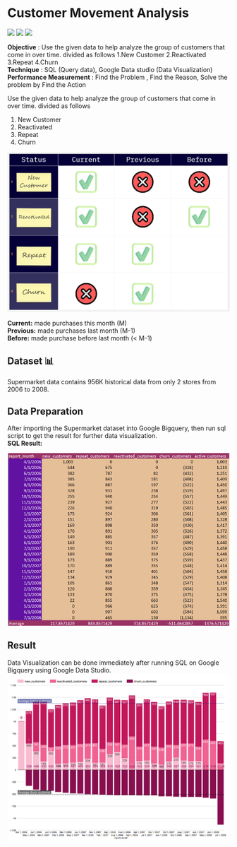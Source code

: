 # Customer Movement Analysis
[![](https://img.shields.io/badge/-SQL-blue)](#) [![](https://img.shields.io/badge/-BigQuery-blue)](#) [![](https://img.shields.io/badge/-Google--Data--Studio-blue)](#)  
  
**Objective** :	Use the given data to help analyze the group of customers that come in over time. divided as follows 1.New Customer 2.Reactivated 3.Repeat 4.Churn  
**Technique** :	SQL (Query data), Google Data studio (Data Visualization)  
**Performance Measurement** :	Find the Problem , Find the Reason, Solve the problem by Find the Action  
  
Use the given data to help analyze the group of customers that come in over time. divided as follows    
1. New Customer    
2. Reactivated  
3. Repeat  
4. Churn  
  
![intro](./intro.png)
  
**Current:** made purchases this month (M)  
**Previous:** made purchases last month (M-1)  
**Before:** made purchase before last month (< M-1)  
  
## Dataset 📊  
Supermarket data  contains 956K historical data from only 2 stores from 2006 to 2008.

## Data Preparation
After importing the Supermarket dataset into Google Bigquery, then run sql script to get the result for further data visualization.  
**SQL Result:**  
  
![CHURN_Table_Result](./CHURN_Table_Result.png)
  
  
  
## Result
Data Visualization can be done immediately after running SQL on Google Bigquery using Google Data Studio.
![Churn_datavitualize](./Churn_datavitualize.png)
